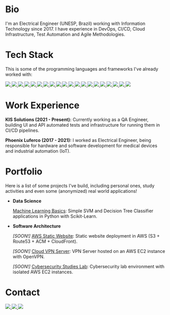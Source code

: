 
# Bio

I'm an Electrical Engineer (UNESP, Brazil) working with Information Technology since 2017. I have experience in DevOps, CI/CD, Cloud Infrastructure, Test Automation and Agile Methodologies.

# Tech Stack

This is some of the programming languages and frameworks I've already worked with:

<a href="https://github.com/lucastosetto/" alt="home" target="_blank">
 <img src="https://img.shields.io/badge/Python-FFD43B?style=for-the-badge&logo=python&logoColor=darkgreen">
</a>

<a href="https://github.com/lucastosetto/" alt="home" target="_blank">
 <img src="https://img.shields.io/badge/Java-ED8B00?style=for-the-badge&logo=java&logoColor=white">
</a>

<a href="https://github.com/lucastosetto/" alt="home" target="_blank">
 <img src="https://img.shields.io/badge/C%2B%2B-00599C?style=for-the-badge&logo=c%2B%2B&logoColor=white">
</a>

<a href="https://github.com/lucastosetto/" alt="home" target="_blank">
 <img src="https://img.shields.io/badge/JavaScript-323330?style=for-the-badge&logo=javascript&logoColor=F7DF1E">
</a>

<a href="https://github.com/lucastosetto/" alt="home" target="_blank">
 <img src="https://img.shields.io/badge/Kotlin-0095D5?&style=for-the-badge&logo=kotlin&logoColor=white">
</a>

<a href="https://github.com/lucastosetto/" alt="home" target="_blank">
 <img src="https://img.shields.io/badge/scikit_learn-F7931E?style=for-the-badge&logo=scikit-learn&logoColor=white">
</a>

<a href="https://github.com/lucastosetto/" alt="home" target="_blank">
 <img src="https://img.shields.io/badge/Numpy-777BB4?style=for-the-badge&logo=numpy&logoColor=white">
</a>

<a href="https://github.com/lucastosetto/" alt="home" target="_blank">
 <img src="https://img.shields.io/badge/Pandas-2C2D72?style=for-the-badge&logo=pandas&logoColor=white">
</a>

<a href="https://github.com/lucastosetto/" alt="home" target="_blank">
 <img src="https://img.shields.io/badge/MySQL-00000F?style=for-the-badge&logo=mysql&logoColor=white">
</a>

<a href="https://github.com/lucastosetto/" alt="home" target="_blank">
 <img src="https://img.shields.io/badge/OpenCV-27338e?style=for-the-badge&logo=OpenCV&logoColor=white">
</a>
<a href="https://github.com/lucastosetto/" alt="home" target="_blank">
 <img src="https://img.shields.io/badge/Docker-2CA5E0?style=for-the-badge&logo=docker&logoColor=white">
</a>

<a href="https://github.com/lucastosetto/" alt="home" target="_blank">
 <img src="https://img.shields.io/badge/Postman-FF6C37?style=for-the-badge&logo=Postman&logoColor=white">
</a>

<a href="https://github.com/lucastosetto/" alt="home" target="_blank">
 <img src="https://img.shields.io/badge/Git-F05032?style=for-the-badge&logo=git&logoColor=white">
</a>

<a href="https://github.com/lucastosetto/" alt="home" target="_blank">
 <img src="https://img.shields.io/badge/Selenium-43B02A?style=for-the-badge&logo=Selenium&logoColor=white">
</a>

<a href="https://github.com/lucastosetto/" alt="home" target="_blank">
 <img src="https://img.shields.io/badge/gradle-02303A?style=for-the-badge&logo=gradle&logoColor=white">
</a>

<a href="https://github.com/lucastosetto/" alt="home" target="_blank">
 <img src="https://img.shields.io/badge/Junit5-25A162?style=for-the-badge&logo=junit5&logoColor=white">
</a>

<a href="https://github.com/lucastosetto/" alt="home" target="_blank">
 <img src="https://img.shields.io/badge/Jenkins-D24939?style=for-the-badge&logo=Jenkins&logoColor=white">
</a>

<a href="https://github.com/lucastosetto/" alt="home" target="_blank">
 <img src="https://img.shields.io/badge/Jira-0052CC?style=for-the-badge&logo=Jira&logoColor=white">
</a>

<a href="https://github.com/lucastosetto/" alt="home" target="_blank">
 <img src="https://img.shields.io/badge/Amazon_AWS-232F3E?style=for-the-badge&logo=amazon-aws&logoColor=white">
</a>

<a href="https://github.com/lucastosetto/" alt="home" target="_blank">
 <img src="https://img.shields.io/badge/Linux-FCC624?style=for-the-badge&logo=linux&logoColor=black">
</a>

# Work Experience

**KIS Solutions (2021 - Present):** Currently working as a QA Engineer, building UI and API automated tests and infrastructure for running them in CI/CD pipelines.

**Phoenix Luferco (2017 - 2021):** I worked as Electrical Engineer, being responsible for hardware and software development for medical devices and industrial automation (IoT).

# Portfolio

Here is a list of some projects I've build, including personal ones, study activities and even some (anonymized) real world applications!

- **Data Science**

    [Machine Learning Basics](https://github.com/lucastosetto/machine-learning-basics): Simple SVM and Decision Tree Classifier applications in Python with Scikit-Learn.

- **Software Architecture**

    *[SOON!]* [AWS Static Website](https://github.com/lucastosetto/): Static website deployment in AWS (S3 + Route53 + ACM + CloudFront).
    
    *[SOON!]* [Cloud VPN Server](https://github.com/lucastosetto/): VPN Server hosted on an AWS EC2 instance with OpenVPN.
    
    *[SOON!]* [Cybersecurity Studies Lab](https://github.com/lucastosetto/): Cybersecurity lab environment with isolated AWS EC2 instances.
    
# Contact

<a href="https://www.linkedin.com/in/lucastosettomorvillo" alt="linkedin" target="_blank">
 <img src="https://img.shields.io/badge/LinkedIn-0077B5?style=for-the-badge&logo=linkedin&logoColor=white">
</a>

<a href="https://wa.me/5516981346245" alt="WhatsApp" target="_blank">
 <img src="https://img.shields.io/badge/WhatsApp-25D366?style=for-the-badge&logo=whatsapp&logoColor=white"/>
</a>

<a href="mailto:lucastosetto@outlook.com" alt="Outlook" target="_blank">
 <img src="https://img.shields.io/badge/Microsoft_Outlook-0078D4?style=for-the-badge&logo=microsoft-outlook&logoColor=white"/>
</a>

